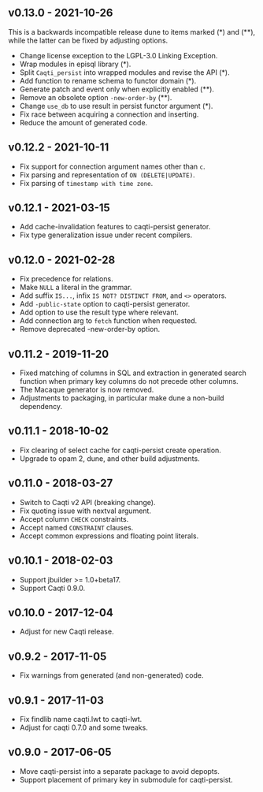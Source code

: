 ## v0.13.0 - 2021-10-26

This is a backwards incompatible release dune to items marked (\*) and
(\*\*), while the latter can be fixed by adjusting options.

  - Change license exception to the LGPL-3.0 Linking Exception.
  - Wrap modules in episql library (\*).
  - Split `Caqti_persist` into wrapped modules and revise the API (\*).
  - Add function to rename schema to functor domain (\*).
  - Generate patch and event only when explicitly enabled (\*\*).
  - Remove an obsolete option `-new-order-by` (\*\*).
  - Change `use_db` to use result in persist functor argument (\*).
  - Fix race between acquiring a connection and inserting.
  - Reduce the amount of generated code.

## v0.12.2 - 2021-10-11

  - Fix support for connection argument names other than `c`.
  - Fix parsing and representation of `ON (DELETE|UPDATE)`.
  - Fix parsing of `timestamp with time zone`.

## v0.12.1 - 2021-03-15

  - Add cache-invalidation features to caqti-persist generator.
  - Fix type generalization issue under recent compilers.

## v0.12.0 - 2021-02-28

  - Fix precedence for relations.
  - Make `NULL` a literal in the grammar.
  - Add suffix `IS...`, infix `IS NOT? DISTINCT FROM`, and `<>` operators.
  - Add `-public-state` option to caqti-persist generator.
  - Add option to use the result type where relevant.
  - Add connection arg to `fetch` function when requested.
  - Remove deprecated -new-order-by option.

## v0.11.2 - 2019-11-20

  - Fixed matching of columns in SQL and extraction in generated search
    function when primary key columns do not precede other columns.
  - The Macaque generator is now removed.
  - Adjustments to packaging, in particular make dune a non-build
    dependency.

## v0.11.1 - 2018-10-02

  - Fix clearing of select cache for caqti-persist create operation.
  - Upgrade to opam 2, dune, and other build adjustments.

## v0.11.0 - 2018-03-27

  - Switch to Caqti v2 API (breaking change).
  - Fix quoting issue with nextval argument.
  - Accept column `CHECK` constraints.
  - Accept named `CONSTRAINT` clauses.
  - Accept common expressions and floating point literals.

## v0.10.1 - 2018-02-03

  - Support jbuilder >= 1.0+beta17.
  - Support Caqti 0.9.0.

## v0.10.0 - 2017-12-04

  - Adjust for new Caqti release.

## v0.9.2 - 2017-11-05

  - Fix warnings from generated (and non-generated) code.

## v0.9.1 - 2017-11-03

  - Fix findlib name caqti.lwt to caqti-lwt.
  - Adjust for caqti 0.7.0 and some tweaks.

## v0.9.0 - 2017-06-05

  - Move caqti-persist into a separate package to avoid depopts.
  - Support placement of primary key in submodule for caqti-persist.
